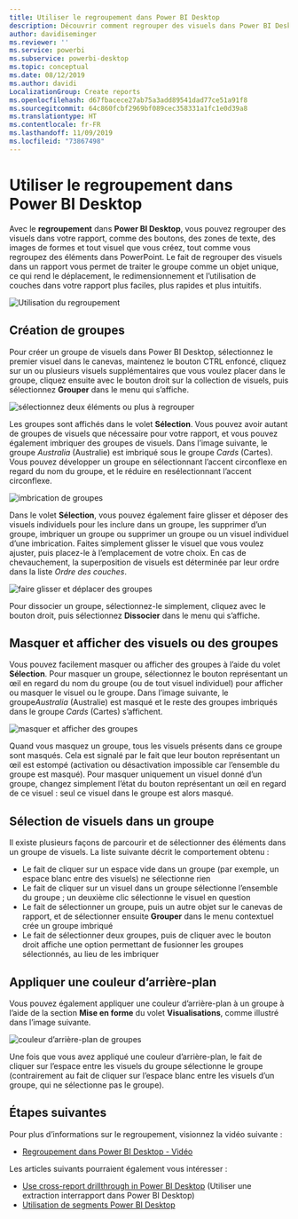 ```yaml
---
title: Utiliser le regroupement dans Power BI Desktop
description: Découvrir comment regrouper des visuels dans Power BI Desktop
author: davidiseminger
ms.reviewer: ''
ms.service: powerbi
ms.subservice: powerbi-desktop
ms.topic: conceptual
ms.date: 08/12/2019
ms.author: davidi
LocalizationGroup: Create reports
ms.openlocfilehash: d67fbacece27ab75a3add89541dad77ce51a91f8
ms.sourcegitcommit: 64c860fcbf2969bf089cec358331a1fc1e0d39a8
ms.translationtype: HT
ms.contentlocale: fr-FR
ms.lasthandoff: 11/09/2019
ms.locfileid: "73867498"
---
```

# <a name="use-grouping-in-power-bi-desktop"></a>Utiliser le regroupement dans Power BI Desktop
Avec le **regroupement** dans **Power BI Desktop**, vous pouvez regrouper des visuels dans votre rapport, comme des boutons, des zones de texte, des images de formes et tout visuel que vous créez, tout comme vous regroupez des éléments dans PowerPoint. Le fait de regrouper des visuels dans un rapport vous permet de traiter le groupe comme un objet unique, ce qui rend le déplacement, le redimensionnement et l’utilisation de couches dans votre rapport plus faciles, plus rapides et plus intuitifs.

![Utilisation du regroupement](media/desktop-grouping-visuals/grouping-visuals-01.png)


## <a name="creating-groups"></a>Création de groupes

Pour créer un groupe de visuels dans Power BI Desktop, sélectionnez le premier visuel dans le canevas, maintenez le bouton CTRL enfoncé, cliquez sur un ou plusieurs visuels supplémentaires que vous voulez placer dans le groupe, cliquez ensuite avec le bouton droit sur la collection de visuels, puis sélectionnez **Grouper** dans le menu qui s’affiche.

![sélectionnez deux éléments ou plus à regrouper](media/desktop-grouping-visuals/grouping-visuals-02.png)

Les groupes sont affichés dans le volet **Sélection**. Vous pouvez avoir autant de groupes de visuels que nécessaire pour votre rapport, et vous pouvez également imbriquer des groupes de visuels. Dans l’image suivante, le groupe *Australia* (Australie) est imbriqué sous le groupe *Cards* (Cartes). Vous pouvez développer un groupe en sélectionnant l’accent circonflexe en regard du nom du groupe, et le réduire en resélectionnant l’accent circonflexe. 

![imbrication de groupes](media/desktop-grouping-visuals/grouping-visuals-03.png)

Dans le volet **Sélection**, vous pouvez également faire glisser et déposer des visuels individuels pour les inclure dans un groupe, les supprimer d’un groupe, imbriquer un groupe ou supprimer un groupe ou un visuel individuel d’une imbrication. Faites simplement glisser le visuel que vous voulez ajuster, puis placez-le à l’emplacement de votre choix. En cas de chevauchement, la superposition de visuels est déterminée par leur ordre dans la liste *Ordre des couches*.

![faire glisser et déplacer des groupes](media/desktop-grouping-visuals/grouping-visuals-04.png)

Pour dissocier un groupe, sélectionnez-le simplement, cliquez avec le bouton droit, puis sélectionnez **Dissocier** dans le menu qui s’affiche.

## <a name="hide-and-show-visuals-or-groups"></a>Masquer et afficher des visuels ou des groupes

Vous pouvez facilement masquer ou afficher des groupes à l’aide du volet **Sélection**. Pour masquer un groupe, sélectionnez le bouton représentant un œil en regard du nom du groupe (ou de tout visuel individuel) pour afficher ou masquer le visuel ou le groupe. Dans l’image suivante, le groupe*Australia* (Australie) est masqué et le reste des groupes imbriqués dans le groupe *Cards*  (Cartes) s’affichent.


![masquer et afficher des groupes](media/desktop-grouping-visuals/grouping-visuals-05.png)

Quand vous masquez un groupe, tous les visuels présents dans ce groupe sont masqués. Cela est signalé par le fait que leur bouton représentant un œil est estompé (activation ou désactivation impossible car l’ensemble du groupe est masqué). Pour masquer uniquement un visuel donné d’un groupe, changez simplement l’état du bouton représentant un œil en regard de ce visuel : seul ce visuel dans le groupe est alors masqué.

## <a name="selecting-visuals-within-a-group"></a>Sélection de visuels dans un groupe

Il existe plusieurs façons de parcourir et de sélectionner des éléments dans un groupe de visuels. La liste suivante décrit le comportement obtenu :

* Le fait de cliquer sur un espace vide dans un groupe (par exemple, un espace blanc entre des visuels) ne sélectionne rien
* Le fait de cliquer sur un visuel dans un groupe sélectionne l’ensemble du groupe ; un deuxième clic sélectionne le visuel en question
* Le fait de sélectionner un groupe, puis un autre objet sur le canevas de rapport, et de sélectionner ensuite **Grouper** dans le menu contextuel crée un groupe imbriqué
* Le fait de sélectionner deux groupes, puis de cliquer avec le bouton droit affiche une option permettant de fusionner les groupes sélectionnés, au lieu de les imbriquer

## <a name="apply-background-color"></a>Appliquer une couleur d’arrière-plan

Vous pouvez également appliquer une couleur d’arrière-plan à un groupe à l’aide de la section **Mise en forme** du volet **Visualisations**, comme illustré dans l’image suivante. 

![couleur d’arrière-plan de groupes](media/desktop-grouping-visuals/grouping-visuals-06.png)

Une fois que vous avez appliqué une couleur d’arrière-plan, le fait de cliquer sur l’espace entre les visuels du groupe sélectionne le groupe (contrairement au fait de cliquer sur l’espace blanc entre les visuels d’un groupe, qui ne sélectionne pas le groupe). 


## <a name="next-steps"></a>Étapes suivantes
Pour plus d’informations sur le regroupement, visionnez la vidéo suivante :

* [Regroupement dans Power BI Desktop - Vidéo](https://youtu.be/sf4n7VXoQHY?t=10)

Les articles suivants pourraient également vous intéresser :

* [Use cross-report drillthrough in Power BI Desktop](desktop-cross-report-drill-through.md) (Utiliser une extraction interrapport dans Power BI Desktop)
* [Utilisation de segments Power BI Desktop](visuals/power-bi-visualization-slicers.md)

